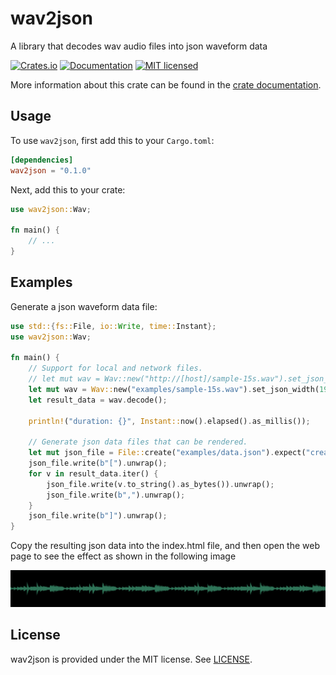 # wav2json

A library that decodes wav audio files into json waveform data

[![Crates.io](https://img.shields.io/crates/v/wav2json.svg)](https://crates.io/crates/wav2json)
[![Documentation](https://docs.rs/wav2json/badge.svg)][dox]
[![MIT licensed](https://img.shields.io/badge/license-MIT-blue.svg)](LICENSE)

More information about this crate can be found in the [crate documentation][dox].

[dox]: https://docs.rs/wav2json

## Usage

To use `wav2json`, first add this to your `Cargo.toml`:

```toml
[dependencies]
wav2json = "0.1.0"
```

Next, add this to your crate:

```rust
use wav2json::Wav;

fn main() {
    // ...
}
```

## Examples

Generate a json waveform data file:

```rust
use std::{fs::File, io::Write, time::Instant};
use wav2json::Wav;

fn main() {
    // Support for local and network files.
    // let mut wav = Wav::new("http://[host]/sample-15s.wav").set_json_width(1920);
    let mut wav = Wav::new("examples/sample-15s.wav").set_json_width(1920);
    let result_data = wav.decode();

    println!("duration: {}", Instant::now().elapsed().as_millis());

    // Generate json data files that can be rendered.
    let mut json_file = File::create("examples/data.json").expect("create failed");
    json_file.write(b"[").unwrap();
    for v in result_data.iter() {
        json_file.write(v.to_string().as_bytes()).unwrap();
        json_file.write(b",").unwrap();
    }
    json_file.write(b"]").unwrap();
}
```

Copy the resulting json data into the index.html file, and then open the web page to see the effect as shown in the following image

![Waveform picture](https://github.com/caojianyu/wav2json/blob/main/examples/example.png)

## License

wav2json is provided under the MIT license. See [LICENSE](LICENSE).
